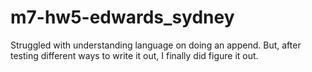 # m7-hw5-edwards_sydney
Struggled with understanding language on doing an append. But, after testing different ways to write it out, I finally did figure it out. 